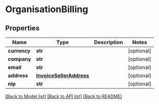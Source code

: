 # OrganisationBilling

## Properties
Name | Type | Description | Notes
------------ | ------------- | ------------- | -------------
**currency** | **str** |  | [optional] 
**company** | **str** |  | [optional] 
**email** | **str** |  | [optional] 
**address** | [**InvoiceSellerAddress**](InvoiceSellerAddress.md) |  | [optional] 
**nip** | **str** |  | [optional] 

[[Back to Model list]](../README.md#documentation-for-models) [[Back to API list]](../README.md#documentation-for-api-endpoints) [[Back to README]](../README.md)


